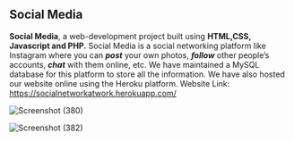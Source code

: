## **Social Media**
**Social Media**, a web-development project built using **HTML,CSS, Javascript and PHP.** Social Media is a social networking platform like Instagram where you can _**post**_ your own photos, _**follow**_ other people’s accounts, _**chat**_ with them online, etc. We have maintained a MySQL database for this platform to store all the information. We have also hosted our website online using the Heroku platform. 
Website Link: https://socialnetworkatwork.herokuapp.com/

![Screenshot (380)](https://user-images.githubusercontent.com/62739618/124135411-6b511d80-daa1-11eb-9751-30fb718e9ff6.png)

![Screenshot (382)](https://user-images.githubusercontent.com/62739618/124136014-fc27f900-daa1-11eb-9ac5-e058f05ad923.png)


